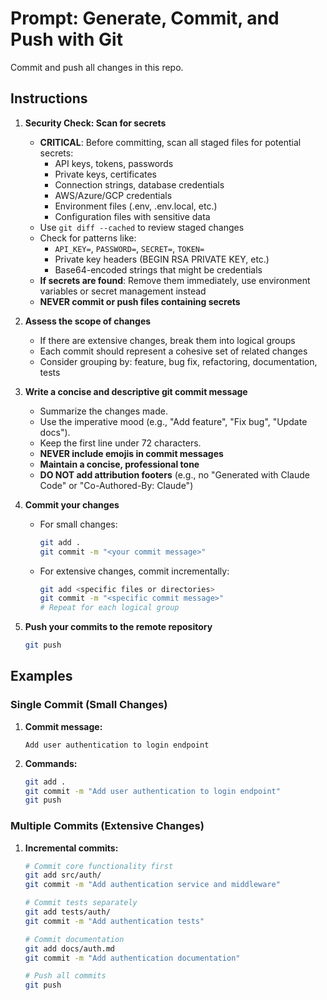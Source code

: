 # Prompt: Generate, Commit, and Push with Git

Commit and push all changes in this repo.

## Instructions

1. **Security Check: Scan for secrets**
    - **CRITICAL**: Before committing, scan all staged files for potential secrets:
      - API keys, tokens, passwords
      - Private keys, certificates
      - Connection strings, database credentials
      - AWS/Azure/GCP credentials
      - Environment files (.env, .env.local, etc.)
      - Configuration files with sensitive data
    - Use `git diff --cached` to review staged changes
    - Check for patterns like:
      - `API_KEY=`, `PASSWORD=`, `SECRET=`, `TOKEN=`
      - Private key headers (BEGIN RSA PRIVATE KEY, etc.)
      - Base64-encoded strings that might be credentials
    - **If secrets are found**: Remove them immediately, use environment variables or secret management instead
    - **NEVER commit or push files containing secrets**

2. **Assess the scope of changes**
    - If there are extensive changes, break them into logical groups
    - Each commit should represent a cohesive set of related changes
    - Consider grouping by: feature, bug fix, refactoring, documentation, tests

3. **Write a concise and descriptive git commit message**
    - Summarize the changes made.
    - Use the imperative mood (e.g., "Add feature", "Fix bug", "Update docs").
    - Keep the first line under 72 characters.
    - **NEVER include emojis in commit messages**
    - **Maintain a concise, professional tone**
    - **DO NOT add attribution footers** (e.g., no "Generated with Claude Code" or "Co-Authored-By: Claude")

4. **Commit your changes**
    - For small changes:
      ```sh
      git add .
      git commit -m "<your commit message>"
      ```
    - For extensive changes, commit incrementally:
      ```sh
      git add <specific files or directories>
      git commit -m "<specific commit message>"
      # Repeat for each logical group
      ```

5. **Push your commits to the remote repository**
    ```sh
    git push
    ```

## Examples

### Single Commit (Small Changes)
1. **Commit message:**
    ```
    Add user authentication to login endpoint
    ```

2. **Commands:**
    ```sh
    git add .
    git commit -m "Add user authentication to login endpoint"
    git push
    ```

### Multiple Commits (Extensive Changes)
1. **Incremental commits:**
    ```sh
    # Commit core functionality first
    git add src/auth/
    git commit -m "Add authentication service and middleware"

    # Commit tests separately
    git add tests/auth/
    git commit -m "Add authentication tests"

    # Commit documentation
    git add docs/auth.md
    git commit -m "Add authentication documentation"

    # Push all commits
    git push
    ```
